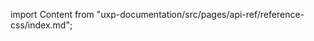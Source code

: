 
import Content from "uxp-documentation/src/pages/api-ref/reference-css/index.md";

<Content query="product=photoshop"/>

